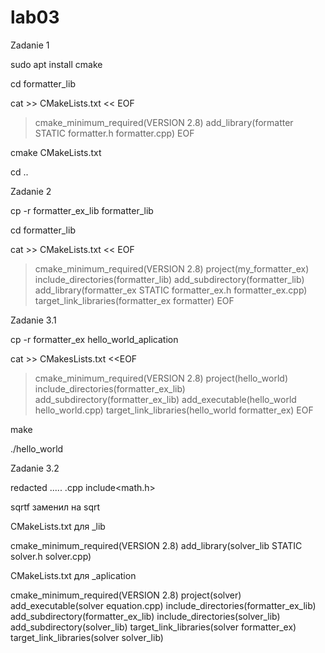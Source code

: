 # lab03

Zadanie 1

sudo apt install cmake

cd formatter_lib

cat >> CMakeLists.txt << EOF
> cmake_minimum_required(VERSION 2.8)
> add_library(formatter STATIC formatter.h formatter.cpp)
> EOF

cmake CMakeLists.txt

cd .. 


Zadanie 2


cp -r  formatter_ex_lib formatter_lib


cd formatter_lib

cat >> CMakeLists.txt  << EOF
> cmake_minimum_required(VERSION 2.8)
> project(my_formatter_ex)
> include_directories(formatter_lib)
> add_subdirectory(formatter_lib)
> add_library(formatter_ex STATIC formatter_ex.h formatter_ex.cpp)
> target_link_libraries(formatter_ex formatter)
> EOF

Zadanie 3.1

cp -r formatter_ex hello_world_aplication

cat >> CMakesLists.txt <<EOF
>cmake_minimum_required(VERSION 2.8)
>project(hello_world)
>include_directories(formatter_ex_lib)
>add_subdirectory(formatter_ex_lib)
>add_executable(hello_world hello_world.cpp)
>target_link_libraries(hello_world formatter_ex)
EOF

make

./hello_world

Zadanie 3.2

redacted  ..... .cpp 
include<math.h>

sqrtf заменил на sqrt

CMakeLists.txt для _lib

cmake_minimum_required(VERSION 2.8)
add_library(solver_lib STATIC solver.h solver.cpp)

CMakeLists.txt для _aplication

cmake_minimum_required(VERSION 2.8)
project(solver)
add_executable(solver equation.cpp)
include_directories(formatter_ex_lib)
add_subdirectory(formatter_ex_lib)
include_directories(solver_lib)
add_subdirectory(solver_lib)
target_link_libraries(solver formatter_ex)
target_link_libraries(solver solver_lib)
